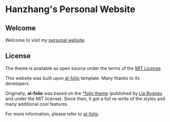 # Hanzhang's Personal Website

## Welcome
Welcome to visit my [personal website](https://hanzhangshen03.github.io/).

## License
The theme is available as open source under the terms of the [MIT License](https://github.com/alshedivat/al-folio/blob/master/LICENSE).

This website was built upon [al-folio](https://github.com/alshedivat/al-folio) template. Many thanks to its developers.

Originally, **al-folio** was based on the [\*folio theme](https://github.com/bogoli/-folio) (published by [Lia Bogoev](https://liabogoev.com) and under the MIT license). Since then, it got a full re-write of the styles and many additional cool features.

For more information, please refer to [al-folio](https://github.com/alshedivat/al-folio).